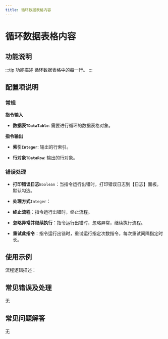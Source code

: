 ```yaml
---
title: 循环数据表格内容
---
```


# 循环数据表格内容

## 功能说明

:::tip 功能描述
循环数据表格中的每一行。
:::

## 配置项说明

### 常规

**指令输入**

- **数据表`TDataTable`**: 需要进行循环的数据表格对象。


**指令输出**

- **索引`Integer`**: 输出的行索引。

- **行对象`TDataRow`**: 输出的行对象。

### 错误处理

- **打印错误日志**`Boolean`：当指令运行出错时，打印错误日志到【日志】面板。默认勾选。

- **处理方式**`Integer`：

 - **终止流程**：指令运行出错时，终止流程。

 - **忽略异常并继续执行**：指令运行出错时，忽略异常，继续执行流程。

 - **重试此指令**：指令运行出错时，重试运行指定次数指令，每次重试间隔指定时长。

## 使用示例

流程逻辑描述：

## 常见错误及处理

无

## 常见问题解答

无

